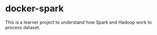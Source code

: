 # docker-spark
This is a learner project to understand how Spark and Hadoop work to process dataset.
